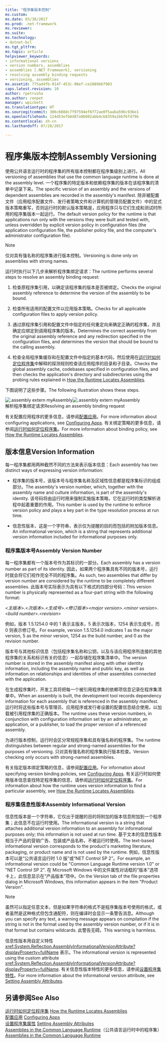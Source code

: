 ```yaml
---
title: "程序集版本控制"
ms.custom: 
ms.date: 03/30/2017
ms.prod: .net-framework
ms.reviewer: 
ms.suite: 
ms.technology:
- dotnet-bcl
ms.tgt_pltfrm: 
ms.topic: article
helpviewer_keywords:
- informational versions
- version numbers, assemblies
- assemblies [.NET Framework], versioning
- resolving assembly binding requests
- versioning, assemblies
ms.assetid: 775ad4fb-914f-453c-98ef-ce1089b6f903
caps.latest.revision: 10
author: rpetrusha
ms.author: ronpet
manager: wpickett
ms.translationtype: HT
ms.sourcegitcommit: 306c608dc7f97594ef6f72ae0f5aaba596c936e1
ms.openlocfilehash: 124d53efb8d87a9b002abb4cb8359a1bbf6f479b
ms.contentlocale: zh-cn
ms.lasthandoff: 07/28/2017

---
```

# <a name="assembly-versioning"></a><span data-ttu-id="ec7bd-102">程序集版本控制</span><span class="sxs-lookup"><span data-stu-id="ec7bd-102">Assembly Versioning</span></span>
<span data-ttu-id="ec7bd-103">使用公共语言运行时的程序集的所有版本控制都在程序集级别上进行。</span><span class="sxs-lookup"><span data-stu-id="ec7bd-103">All versioning of assemblies that use the common language runtime is done at the assembly level.</span></span> <span data-ttu-id="ec7bd-104">一个程序集的特定版本和依赖程序集的版本在该程序集的清单中记录下来。</span><span class="sxs-lookup"><span data-stu-id="ec7bd-104">The specific version of an assembly and the versions of dependent assemblies are recorded in the assembly's manifest.</span></span> <span data-ttu-id="ec7bd-105">除非被配置文件（应用程序配置文件、发行者策略文件和计算机的管理员配置文件）中的显式版本策略重写，否则运行时的默认版本策略是，应用程序只与它们生成和测试时所用的程序集版本一起运行。</span><span class="sxs-lookup"><span data-stu-id="ec7bd-105">The default version policy for the runtime is that applications run only with the versions they were built and tested with, unless overridden by explicit version policy in configuration files (the application configuration file, the publisher policy file, and the computer's administrator configuration file).</span></span>  
  
> [!NOTE]
>  <span data-ttu-id="ec7bd-106">仅对具有强名称的程序集进行版本控制。</span><span class="sxs-lookup"><span data-stu-id="ec7bd-106">Versioning is done only on assemblies with strong names.</span></span>  
  
 <span data-ttu-id="ec7bd-107">运行时执行以下几步来解析程序集绑定请求：</span><span class="sxs-lookup"><span data-stu-id="ec7bd-107">The runtime performs several steps to resolve an assembly binding request:</span></span>  
  
1.  <span data-ttu-id="ec7bd-108">检查原程序集引用，以确定该程序集的版本是否被绑定。</span><span class="sxs-lookup"><span data-stu-id="ec7bd-108">Checks the original assembly reference to determine the version of the assembly to be bound.</span></span>  
  
2.  <span data-ttu-id="ec7bd-109">检查所有适用的配置文件以应用版本策略。</span><span class="sxs-lookup"><span data-stu-id="ec7bd-109">Checks for all applicable configuration files to apply version policy.</span></span>  
  
3.  <span data-ttu-id="ec7bd-110">通过原程序集引用和配置文件中指定的任何重定向来确定正确的程序集，并且确定应绑定到调用程序集的版本。</span><span class="sxs-lookup"><span data-stu-id="ec7bd-110">Determines the correct assembly from the original assembly reference and any redirection specified in the configuration files, and determines the version that should be bound to the calling assembly.</span></span>  
  
4.  <span data-ttu-id="ec7bd-111">检查全局程序集缓存和在配置文件中指定的基本代码，然后使用在[运行时如何定位程序集](../../../docs/framework/deployment/how-the-runtime-locates-assemblies.md)中解释的探测规则检查该应用程序的目录和子目录。</span><span class="sxs-lookup"><span data-stu-id="ec7bd-111">Checks the global assembly cache, codebases specified in configuration files, and then checks the application's directory and subdirectories using the probing rules explained in [How the Runtime Locates Assemblies](../../../docs/framework/deployment/how-the-runtime-locates-assemblies.md).</span></span>  
  
 <span data-ttu-id="ec7bd-112">下图说明了这些步骤。</span><span class="sxs-lookup"><span data-stu-id="ec7bd-112">The following illustration shows these steps.</span></span>  
  
 <span data-ttu-id="ec7bd-113">![.assembly extern myAssembly](../../../docs/framework/app-domains/media/versioningover.gif "versioningover")</span><span class="sxs-lookup"><span data-stu-id="ec7bd-113">![.assembly extern myAssembly](../../../docs/framework/app-domains/media/versioningover.gif "versioningover")</span></span>  
<span data-ttu-id="ec7bd-114">解析程序集绑定请求</span><span class="sxs-lookup"><span data-stu-id="ec7bd-114">Resolving an assembly binding request</span></span>  
  
 <span data-ttu-id="ec7bd-115">有关配置应用程序的更多信息，请参阅[配置应用](../../../docs/framework/configure-apps/index.md)。</span><span class="sxs-lookup"><span data-stu-id="ec7bd-115">For more information about configuring applications, see [Configuring Apps](../../../docs/framework/configure-apps/index.md).</span></span> <span data-ttu-id="ec7bd-116">有关绑定策略的更多信息，请参阅[运行时如何定位程序集](../../../docs/framework/deployment/how-the-runtime-locates-assemblies.md)。</span><span class="sxs-lookup"><span data-stu-id="ec7bd-116">For more information about binding policy, see [How the Runtime Locates Assemblies](../../../docs/framework/deployment/how-the-runtime-locates-assemblies.md).</span></span>  
  
## <a name="version-information"></a><span data-ttu-id="ec7bd-117">版本信息</span><span class="sxs-lookup"><span data-stu-id="ec7bd-117">Version Information</span></span>  
 <span data-ttu-id="ec7bd-118">每一程序集都用两种截然不同的方法来表示版本信息：</span><span class="sxs-lookup"><span data-stu-id="ec7bd-118">Each assembly has two distinct ways of expressing version information:</span></span>  
  
-   <span data-ttu-id="ec7bd-119">程序集的版本号，该版本号与程序集名称及区域性信息都是程序集标识的组成部分。</span><span class="sxs-lookup"><span data-stu-id="ec7bd-119">The assembly's version number, which, together with the assembly name and culture information, is part of the assembly's identity.</span></span> <span data-ttu-id="ec7bd-120">该号码将由运行时用来强制实施版本策略，它在运行时的类型解析进程中起着重要的作用。</span><span class="sxs-lookup"><span data-stu-id="ec7bd-120">This number is used by the runtime to enforce version policy and plays a key part in the type resolution process at run time.</span></span>  
  
-   <span data-ttu-id="ec7bd-121">信息性版本，这是一个字符串，表示仅为提醒的目的而包括的附加版本信息。</span><span class="sxs-lookup"><span data-stu-id="ec7bd-121">An informational version, which is a string that represents additional version information included for informational purposes only.</span></span>  
  
### <a name="assembly-version-number"></a><span data-ttu-id="ec7bd-122">程序集版本号</span><span class="sxs-lookup"><span data-stu-id="ec7bd-122">Assembly Version Number</span></span>  
 <span data-ttu-id="ec7bd-123">每一程序集都有一个版本号作为其标识的一部分。</span><span class="sxs-lookup"><span data-stu-id="ec7bd-123">Each assembly has a version number as part of its identity.</span></span> <span data-ttu-id="ec7bd-124">因此，如果两个程序集具有不同的版本号，运行时就会将它们视作完全不同的程序集。</span><span class="sxs-lookup"><span data-stu-id="ec7bd-124">As such, two assemblies that differ by version number are considered by the runtime to be completely different assemblies.</span></span> <span data-ttu-id="ec7bd-125">此版本号实际表示为具有以下格式的四部分号码：</span><span class="sxs-lookup"><span data-stu-id="ec7bd-125">This version number is physically represented as a four-part string with the following format:</span></span>  
  
 <span data-ttu-id="ec7bd-126">\<*主版本*>.\<*次版本*>.\<*生成号*>.\<*修订版本*></span><span class="sxs-lookup"><span data-stu-id="ec7bd-126">\<*major version*>.\<*minor version*>.\<*build number*>.\<*revision*></span></span>  
  
 <span data-ttu-id="ec7bd-127">例如，版本 1.5.1254.0 中的 1 表示主版本，5 表示次版本，1254 表示生成号，而 0 则表示修订号。</span><span class="sxs-lookup"><span data-stu-id="ec7bd-127">For example, version 1.5.1254.0 indicates 1 as the major version, 5 as the minor version, 1254 as the build number, and 0 as the revision number.</span></span>  
  
 <span data-ttu-id="ec7bd-128">版本号与其他标识信息（包括程序集名称和公钥，以及与该应用程序所连接的其他程序集的关系和标识有关的信息）一起存储在程序集清单中。</span><span class="sxs-lookup"><span data-stu-id="ec7bd-128">The version number is stored in the assembly manifest along with other identity information, including the assembly name and public key, as well as information on relationships and identities of other assemblies connected with the application.</span></span>  
  
 <span data-ttu-id="ec7bd-129">在生成程序集时，开发工具将把每一个被引用程序集的依赖项信息记录在程序集清单中。</span><span class="sxs-lookup"><span data-stu-id="ec7bd-129">When an assembly is built, the development tool records dependency information for each assembly that is referenced in the assembly manifest.</span></span> <span data-ttu-id="ec7bd-130">运行时将这些版本号与管理员、应用程序或发行者设置的配置信息结合使用，以加载被引用程序集的正确版本。</span><span class="sxs-lookup"><span data-stu-id="ec7bd-130">The runtime uses these version numbers, in conjunction with configuration information set by an administrator, an application, or a publisher, to load the proper version of a referenced assembly.</span></span>  
  
 <span data-ttu-id="ec7bd-131">为进行版本控制，运行时会区分常规程序集和具有强名称的程序集。</span><span class="sxs-lookup"><span data-stu-id="ec7bd-131">The runtime distinguishes between regular and strong-named assemblies for the purposes of versioning.</span></span> <span data-ttu-id="ec7bd-132">只对具有强名称的程序集执行版本检查。</span><span class="sxs-lookup"><span data-stu-id="ec7bd-132">Version checking only occurs with strong-named assemblies.</span></span>  
  
 <span data-ttu-id="ec7bd-133">有关指定版本绑定策略的信息，请参阅[配置应用](../../../docs/framework/configure-apps/index.md)。</span><span class="sxs-lookup"><span data-stu-id="ec7bd-133">For information about specifying version binding policies, see [Configuring Apps](../../../docs/framework/configure-apps/index.md).</span></span> <span data-ttu-id="ec7bd-134">有关运行时如何使用版本信息查找特定程序集的信息，请参阅[运行时如何定位程序集](../../../docs/framework/deployment/how-the-runtime-locates-assemblies.md)。</span><span class="sxs-lookup"><span data-stu-id="ec7bd-134">For information about how the runtime uses version information to find a particular assembly, see [How the Runtime Locates Assemblies](../../../docs/framework/deployment/how-the-runtime-locates-assemblies.md).</span></span>  
  
### <a name="assembly-informational-version"></a><span data-ttu-id="ec7bd-135">程序集信息性版本</span><span class="sxs-lookup"><span data-stu-id="ec7bd-135">Assembly Informational Version</span></span>  
 <span data-ttu-id="ec7bd-136">信息性版本是一个字符串，它仅出于提醒的目的将附加的版本信息附加到一个程序集；此信息不在运行时使用。</span><span class="sxs-lookup"><span data-stu-id="ec7bd-136">The informational version is a string that attaches additional version information to an assembly for informational purposes only; this information is not used at run time.</span></span> <span data-ttu-id="ec7bd-137">基于文本的信息性版本相当于产品的营销广告、包装或产品名称，不被运行时使用。</span><span class="sxs-lookup"><span data-stu-id="ec7bd-137">The text-based informational version corresponds to the product's marketing literature, packaging, or product name and is not used by the runtime.</span></span> <span data-ttu-id="ec7bd-138">例如，信息性版本可以是“公共语言运行时 1.0 版”或“NET Control SP 2”。</span><span class="sxs-lookup"><span data-stu-id="ec7bd-138">For example, an informational version could be "Common Language Runtime version 1.0" or "NET Control SP 2".</span></span> <span data-ttu-id="ec7bd-139">在 Microsoft Windows 中的文件属性对话框的“版本”选项卡上，此信息显示在“产品版本”项中。</span><span class="sxs-lookup"><span data-stu-id="ec7bd-139">On the Version tab of the file properties dialog in Microsoft Windows, this information appears in the item "Product Version".</span></span>  
  
> [!NOTE]
>  <span data-ttu-id="ec7bd-140">虽然可以指定任意文本，但是如果字符串的格式不是程序集版本号使用的格式，或者虽然是这种格式但包含通配符，则在编译时会显示一条警告消息。</span><span class="sxs-lookup"><span data-stu-id="ec7bd-140">Although you can specify any text, a warning message appears on compilation if the string is not in the format used by the assembly version number, or if it is in that format but contains wildcards.</span></span> <span data-ttu-id="ec7bd-141">此警告无碍。</span><span class="sxs-lookup"><span data-stu-id="ec7bd-141">This warning is harmless.</span></span>  
  
 <span data-ttu-id="ec7bd-142">信息性版本用自定义特性 <xref:System.Reflection.AssemblyInformationalVersionAttribute?displayProperty=fullName> 表示。</span><span class="sxs-lookup"><span data-stu-id="ec7bd-142">The informational version is represented using the custom attribute <xref:System.Reflection.AssemblyInformationalVersionAttribute?displayProperty=fullName>.</span></span> <span data-ttu-id="ec7bd-143">有关信息性版本特性的更多信息，请参阅[设置程序集特性](../../../docs/framework/app-domains/set-assembly-attributes.md)。</span><span class="sxs-lookup"><span data-stu-id="ec7bd-143">For more information about the informational version attribute, see [Setting Assembly Attributes](../../../docs/framework/app-domains/set-assembly-attributes.md).</span></span>  
  
## <a name="see-also"></a><span data-ttu-id="ec7bd-144">另请参阅</span><span class="sxs-lookup"><span data-stu-id="ec7bd-144">See Also</span></span>  
 <span data-ttu-id="ec7bd-145">[运行时如何定位程序集](../../../docs/framework/deployment/how-the-runtime-locates-assemblies.md) </span><span class="sxs-lookup"><span data-stu-id="ec7bd-145">[How the Runtime Locates Assemblies](../../../docs/framework/deployment/how-the-runtime-locates-assemblies.md) </span></span>  
 <span data-ttu-id="ec7bd-146">[配置应用](../../../docs/framework/configure-apps/index.md) </span><span class="sxs-lookup"><span data-stu-id="ec7bd-146">[Configuring Apps](../../../docs/framework/configure-apps/index.md) </span></span>  
 <span data-ttu-id="ec7bd-147">[设置程序集属性](../../../docs/framework/app-domains/set-assembly-attributes.md) </span><span class="sxs-lookup"><span data-stu-id="ec7bd-147">[Setting Assembly Attributes](../../../docs/framework/app-domains/set-assembly-attributes.md) </span></span>  
 <span data-ttu-id="ec7bd-148">[Assemblies in the Common Language Runtime](../../../docs/framework/app-domains/assemblies-in-the-common-language-runtime.md)（公共语言运行时中的程序集）</span><span class="sxs-lookup"><span data-stu-id="ec7bd-148">[Assemblies in the Common Language Runtime](../../../docs/framework/app-domains/assemblies-in-the-common-language-runtime.md)</span></span>

